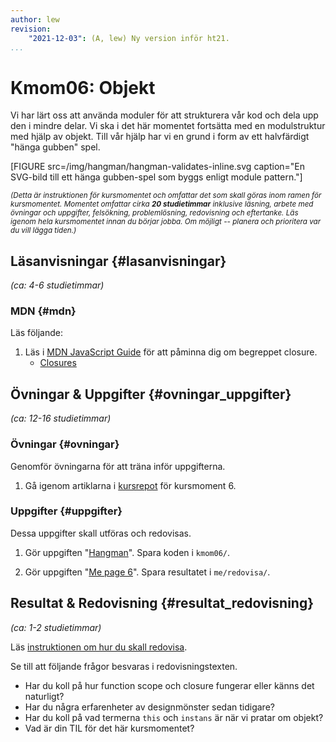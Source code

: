 ```yaml
---
author: lew
revision:
    "2021-12-03": (A, lew) Ny version inför ht21.
...
```

Kmom06: Objekt
==================================

Vi har lärt oss att använda moduler för att strukturera vår kod och dela upp den i mindre delar. Vi ska i det här momentet fortsätta med en modulstruktur med hjälp av objekt. Till vår hjälp har vi en grund i form av ett halvfärdigt "hänga gubben" spel.


<!--more-->

[FIGURE src=/img/hangman/hangman-validates-inline.svg caption="En SVG-bild till ett hänga gubben-spel som byggs enligt module pattern."]

<small><i>(Detta är instruktionen för kursmomentet och omfattar det som skall göras inom ramen för kursmomentet. Momentet omfattar cirka **20 studietimmar** inklusive läsning, arbete med övningar och uppgifter, felsökning, problemlösning, redovisning och eftertanke. Läs igenom hela kursmomentet innan du börjar jobba. Om möjligt -- planera och prioritera var du vill lägga tiden.)</i></small>



Läsanvisningar  {#lasanvisningar}
---------------------------------

*(ca: 4-6 studietimmar)*
<!--
Läs följande.

1. Läs i boken [Learning JavaScript Design Patterns](http://addyosmani.com/resources/essentialjsdesignpatterns/book/) för att ta reda på vad ett module pattern är.
    * [Introduction](http://addyosmani.com/resources/essentialjsdesignpatterns/book/#introduction)
    * [What is a Pattern?](http://addyosmani.com/resources/essentialjsdesignpatterns/book/#whatisapattern)
    * [The Module Pattern](http://addyosmani.com/resources/essentialjsdesignpatterns/book/#modulepatternjavascript)
 -->


### MDN {#mdn}

Läs följande:

1. Läs i [MDN JavaScript Guide](https://developer.mozilla.org/en-US/docs/Web/JavaScript/Guide) för att påminna dig om begreppet closure.
    * [Closures](https://developer.mozilla.org/en-US/docs/Web/JavaScript/Guide/Closures)




Övningar & Uppgifter  {#ovningar_uppgifter}
-------------------------------------------

*(ca: 12-16 studietimmar)*


### Övningar {#ovningar}

Genomför övningarna för att träna inför uppgifterna.

1. Gå igenom artiklarna i [kursrepot](https://github.com/dbwebb-se/js-v2/tree/master/articles/kmom06) för kursmoment 6.



### Uppgifter {#uppgifter}

Dessa uppgifter skall utföras och redovisas.

1. Gör uppgiften "[Hangman](https://github.com/dbwebb-se/js-v2/blob/master/assignments/kmom06/01_hangman.md)". Spara koden i `kmom06/`.

1. Gör uppgiften "[Me page 6](https://github.com/dbwebb-se/js-v2/blob/master/assignments/kmom06/02_mepage6.md)". Spara resultatet i `me/redovisa/`.

Resultat & Redovisning  {#resultat_redovisning}
-----------------------------------------------

*(ca: 1-2 studietimmar)*

Läs [instruktionen om hur du skall redovisa](./../redovisa).

Se till att följande frågor besvaras i redovisningstexten.

* Har du koll på hur function scope och closure fungerar eller känns det naturligt?
* Har du några erfarenheter av designmönster sedan tidigare?
* Har du koll på vad termerna `this` och `instans` är när vi pratar om objekt?
* Vad är din TIL för det här kursmomentet?
